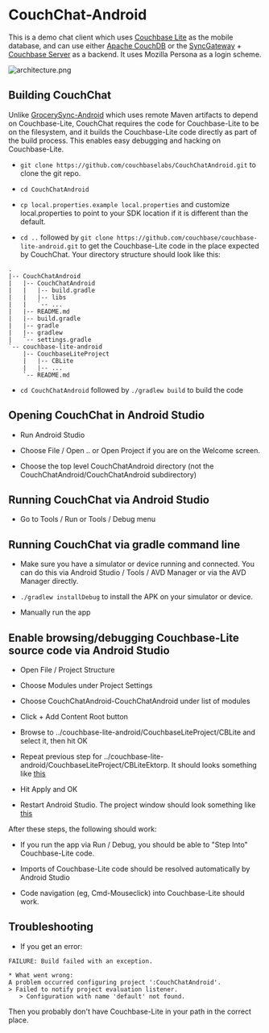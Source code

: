 # CouchChat-Android

This is a demo chat client which uses [Couchbase Lite](https://github.com/couchbase/couchbase-lite-android) as the mobile database, and can use either [Apache CouchDB](http://couchdb.apache.org/) or the [SyncGateway](https://github.com/couchbaselabs/sync_gateway) + [Couchbase Server](http://www.couchbase.com/couchbase-server/overview) as a backend.  It uses Mozilla Persona as a login scheme.

![architecture.png](http://cl.ly/image/3I1w402Y1B22/couchchat-architecture.png)

## Building CouchChat

Unlike [GrocerySync-Android](https://github.com/couchbaselabs/GrocerySync-Android) which uses remote Maven artifacts to depend on Couchbase-Lite, CouchChat requires the code for Couchbase-Lite to be on the filesystem, and it builds the Couchbase-Lite code directly as part of the build process.  This enables easy debugging and hacking on Couchbase-Lite.

* `git clone https://github.com/couchbaselabs/CouchChatAndroid.git` to clone the git repo.

* `cd CouchChatAndroid` 

* `cp local.properties.example local.properties` and customize local.properties to point to your SDK location if it is different than the default.

* `cd ..` followed by `git clone https://github.com/couchbase/couchbase-lite-android.git` to get the Couchbase-Lite code in the place expected by CouchChat.  Your directory structure should look like this:

```
.
|-- CouchChatAndroid
|   |-- CouchChatAndroid
|   |   |-- build.gradle
|   |   |-- libs
|   |   `-- ...
|   |-- README.md
|   |-- build.gradle
|   |-- gradle
|   |-- gradlew
|   `-- settings.gradle
`-- couchbase-lite-android
    |-- CouchbaseLiteProject
    |   |-- CBLite
    |   |-- ...
    `-- README.md
```

* `cd CouchChatAndroid` followed by `./gradlew build` to build the code

## Opening CouchChat in Android Studio

* Run Android Studio

* Choose File / Open .. or Open Project if you are on the Welcome screen.

* Choose the top level CouchChatAndroid directory (not the CouchChatAndroid/CouchChatAndroid subdirectory)

## Running CouchChat via Android Studio

* Go to Tools / Run or Tools / Debug menu

## Running CouchChat via gradle command line

* Make sure you have a simulator or device running and connected.  You can do this via Android Studio / Tools / AVD Manager or via the AVD Manager directly.

* `./gradlew installDebug` to install the APK on your simulator or device.

* Manually run the app

## Enable browsing/debugging Couchbase-Lite source code via Android Studio

* Open File / Project Structure

* Choose Modules under Project Settings

* Choose CouchChatAndroid-CouchChatAndroid under list of modules

* Click + Add Content Root button

* Browse to ../couchbase-lite-android/CouchbaseLiteProject/CBLite and select it, then hit OK

* Repeat previous step for ../couchbase-lite-android/CouchbaseLiteProject/CBLiteEktorp.  It should looks something like [this](http://cl.ly/image/1e2L2R0i0E14)

* Hit Apply and OK

* Restart Android Studio.  The project window should look something like [this](http://cl.ly/image/2S172z3C3e36)

After these steps, the following should work:

* If you run the app via Run / Debug, you should be able to "Step Into" Couchbase-Lite code.

* Imports of Couchbase-Lite code should be resolved automatically by Android Studio

* Code navigation (eg, Cmd-Mouseclick) into Couchbase-Lite should work.




## Troubleshooting

* If you get an error:

```
FAILURE: Build failed with an exception.

* What went wrong:
A problem occurred configuring project ':CouchChatAndroid'.
> Failed to notify project evaluation listener.
   > Configuration with name 'default' not found.
```

Then you probably don't have Couchbase-Lite in your path in the correct place.

